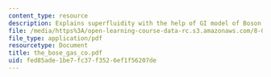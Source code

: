 ```yaml
---
content_type: resource
description: Explains superfluidity with the help of GI model of Boson condensation.
file: /media/https%3A/open-learning-course-data-rc.s3.amazonaws.com/8-08-statistical-physics-ii-spring-2005/fed85ade1be7fc37f3526ef1f56207de_the_bose_gas_co.pdf
file_type: application/pdf
resourcetype: Document
title: the_bose_gas_co.pdf
uid: fed85ade-1be7-fc37-f352-6ef1f56207de
---
```

